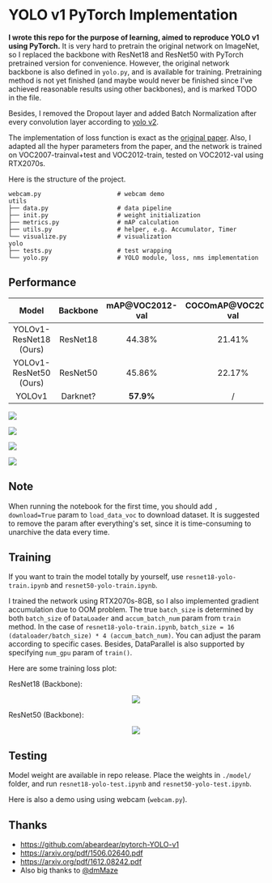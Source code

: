 # YOLO v1 PyTorch Implementation

**I wrote this repo for the purpose of learning, aimed to reproduce YOLO v1 using PyTorch.** It is very hard to pretrain the original network on ImageNet, so I replaced the backbone with ResNet18 and ResNet50 with PyTorch pretrained version for convenience. However, the original network backbone is also defined in `yolo.py`, and is available for training. Pretraining method is not yet finished (and maybe would never be finished since I've achieved reasonable results using other backbones), and is marked TODO in the file.

Besides, I removed the Dropout layer and added Batch Normalization after every convolution layer according to [yolo v2](https://arxiv.org/pdf/1612.08242.pdf).

The implementation of loss function is exact as the [original paper](https://arxiv.org/pdf/1506.02640.pdf). Also, I adapted all the hyper parameters from the paper, and the network is trained on VOC2007-trainval+test and VOC2012-train, tested on VOC2012-val using RTX2070s.

Here is the structure of the project.

```
webcam.py                     # webcam demo
utils
├── data.py                   # data pipeline
├── init.py                   # weight initialization
├── metrics.py                # mAP calculation
├── utils.py                  # helper, e.g. Accumulator, Timer
└── visualize.py              # visualization
yolo
├── tests.py                  # test wrapping
└── yolo.py                   # YOLO module, loss, nms implementation
```

## Performance

|         Model          | Backbone | mAP@VOC2012-val | COCOmAP@VOC2012-val |    FPS     |
| :--------------------: | :------: | :-------------: | :-----------------: | :--------: |
| YOLOv1-ResNet18 (Ours) | ResNet18 |     44.38%      |       21.41%        | **223.61** |
| YOLOv1-ResNet50 (Ours) | ResNet50 |     45.86%      |       22.17%        |   96.16    |
|         YOLOv1         | Darknet? |    **57.9%**    |          /          |     45     |

![](./assets/test1.png)

![](./assets/test2.png)

![](./assets/test3.png)

![](./assets/test4.png)

## Note

When running the notebook for the first time, you should add `, download=True` param to `load_data_voc` to download dataset. It is suggested to remove the param after everything's set, since it is time-consuming to unarchive the data every time.

## Training

If you want to train the model totally by yourself, use `resnet18-yolo-train.ipynb` and `resnet50-yolo-train.ipynb`.

I trained the network using RTX2070s-8GB, so I also implemented gradient accumulation due to OOM problem. The true `batch_size` is determined by both `batch_size` of `DataLoader` and `accum_batch_num` param from `train` method. In the case of `resnet18-yolo-train.ipynb`, `batch_size = 16 (dataloader/batch_size) * 4 (accum_batch_num)`. You can adjust the param according to specific cases. Besides, DataParallel is also supported by specifying `num_gpu` param of `train()`.

Here are some training loss plot:

ResNet18 (Backbone):

<div align="center">
	<img src="./assets/resnet18-train.svg">
</div>

ResNet50 (Backbone):

<div align="center">
	<img src="./assets/resnet50-train.svg">
</div>

## Testing

Model weight are available in repo release. Place the weights in `./model/` folder, and run `resnet18-yolo-test.ipynb` and `resnet50-yolo-test.ipynb`.

Here is also a demo using using webcam (`webcam.py`).

## Thanks

* https://github.com/abeardear/pytorch-YOLO-v1
* https://arxiv.org/pdf/1506.02640.pdf
* https://arxiv.org/pdf/1612.08242.pdf
* Also big thanks to [@dmMaze](https://github.com/dmMaze)
